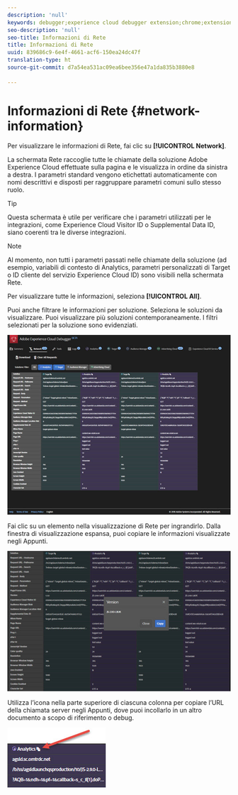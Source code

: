 ```yaml
---
description: 'null'
keywords: debugger;experience cloud debugger extension;chrome;extension;network;information
seo-description: 'null'
seo-title: Informazioni di Rete
title: Informazioni di Rete
uuid: 839686c9-6e4f-4661-acf6-150ea24dc47f
translation-type: ht
source-git-commit: d7a54ea531ac09ea6bee356e47a1da835b3880e8

---
```



# Informazioni di Rete {#network-information}

Per visualizzare le informazioni di Rete, fai clic su **[!UICONTROL Network]**.

La schermata Rete raccoglie tutte le chiamate della soluzione Adobe Experience Cloud effettuate sulla pagina e le visualizza in ordine da sinistra a destra. I parametri standard vengono etichettati automaticamente con nomi descrittivi e disposti per raggruppare parametri comuni sullo stesso ruolo.

>[!TIP]
>
>Questa schermata è utile per verificare che i parametri utilizzati per le integrazioni, come Experience Cloud Visitor ID o Supplemental Data ID, siano coerenti tra le diverse integrazioni.

>[!NOTE]
>
>Al momento, non tutti i parametri passati nelle chiamate della soluzione (ad esempio, variabili di contesto di Analytics, parametri personalizzati di Target o ID cliente del servizio Experience Cloud ID) sono visibili nella schermata Rete.

Per visualizzare tutte le informazioni, seleziona **[!UICONTROL All]**.

Puoi anche filtrare le informazioni per soluzione. Seleziona le soluzioni da visualizzare. Puoi visualizzare più soluzioni contemporaneamente. I filtri selezionati per la soluzione sono evidenziati.

![](assets/network.jpg)

Fai clic su un elemento nella visualizzazione di Rete per ingrandirlo. Dalla finestra di visualizzazione espansa, puoi copiare le informazioni visualizzate negli Appunti.

![](assets/network-jsversion.jpg)

Utilizza l’icona nella parte superiore di ciascuna colonna per copiare l’URL della chiamata server negli Appunti, dove puoi incollarlo in un altro documento a scopo di riferimento o debug.

![](assets/copy.jpg)

